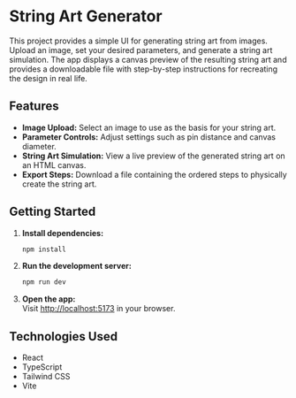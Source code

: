 # String Art Generator

This project provides a simple UI for generating string art from images. Upload an image, set your desired parameters, and generate a string art simulation. The app displays a canvas preview of the resulting string art and provides a downloadable file with step-by-step instructions for recreating the design in real life.

## Features

- **Image Upload:** Select an image to use as the basis for your string art.
- **Parameter Controls:** Adjust settings such as pin distance and canvas diameter.
- **String Art Simulation:** View a live preview of the generated string art on an HTML canvas.
- **Export Steps:** Download a file containing the ordered steps to physically create the string art.

## Getting Started

1. **Install dependencies:**

   ```sh
   npm install
   ```

2. **Run the development server:**

   ```sh
   npm run dev
   ```

3. **Open the app:**  
   Visit [http://localhost:5173](http://localhost:5173) in your browser.

## Technologies Used

- React
- TypeScript
- Tailwind CSS
- Vite
